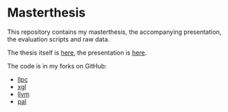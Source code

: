 # Masterthesis
This repository contains my masterthesis, the accompanying presentation, the evaluation scripts and raw data.

The thesis itself is [here](thesis/thesis.pdf), the presentation is [here](presentation/presentation.pdf).

The code is in my forks on GitHub:

- [llpc](https://github.com/Flakebi/llpc)
- [xgl](https://github.com/Flakebi/xgl)
- [llvm](https://github.com/Flakebi/amdvlk-llvm)
- [pal](https://github.com/Flakebi/pal)
